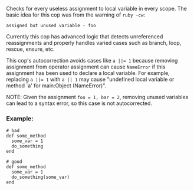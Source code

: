 Checks for every useless assignment to local variable in every
scope.
The basic idea for this cop was from the warning of `ruby -cw`:

```console
assigned but unused variable - foo
```

Currently this cop has advanced logic that detects unreferenced
reassignments and properly handles varied cases such as branch, loop,
rescue, ensure, etc.

This cop's autocorrection avoids cases like `a ||= 1` because removing assignment from
operator assignment can cause `NameError` if this assignment has been used to declare
a local variable. For example, replacing `a ||= 1` with `a || 1` may cause
"undefined local variable or method `a' for main:Object (NameError)".

NOTE: Given the assignment `foo = 1, bar = 2`, removing unused variables
can lead to a syntax error, so this case is not autocorrected.

### Example:

    # bad
    def some_method
      some_var = 1
      do_something
    end

    # good
    def some_method
      some_var = 1
      do_something(some_var)
    end